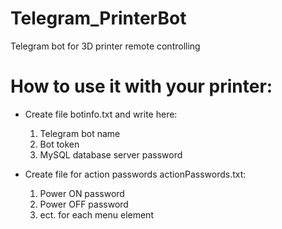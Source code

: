 # Telegram_PrinterBot
Telegram bot for 3D printer remote controlling 

# How to use it with your printer:
- Create file botinfo.txt and write here:
  1) Telegram bot name
  2) Bot token
  3) MySQL database server password
  
- Create file for action passwords actionPasswords.txt:
  1) Power ON password
  2) Power OFF password
  3) ect. for each menu element
